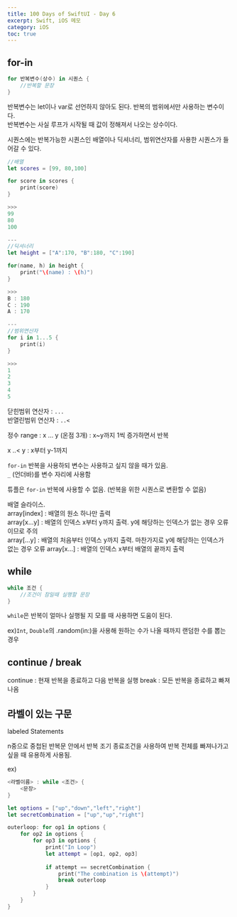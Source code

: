 ```yaml
---
title: 100 Days of SwiftUI - Day 6
excerpt: Swift, iOS 메모
category: iOS
toc: true
---
```


## for-in

~~~swift
for 반복변수(상수) in 시퀀스 {
    //반복할 문장
}
~~~

반복변수는 let이나 var로 선언하지 않아도 된다. 반복의 범위에서만 사용하는 변수이다.  
반복변수는 사실 루프가 시작될 때 값이 정해져서 나오는 상수이다.

시퀀스에는 반복가능한 시퀀스인 배열이나 딕셔너리, 범위연산자를 사용한 시퀀스가 들어갈 수 있다.  

~~~swift
//배열
let scores = [99, 80,100]

for score in scores {
    print(score)
}

>>>
99
80
100

---
//딕셔너리
let height = ["A":170, "B":180, "C":190]

for(name, h) in height {
    print("\(name) : \(h)")
}

>>>
B : 180
C : 190
A : 170

---
//범위연산자
for i in 1...5 {
    print(i)
}

>>>
1
2
3
4
5
~~~

닫힌범위 연산자 : `...`  
반열린범위 연산자 : `..<`

정수 range : x ... y (온점 3개) : x~y까지 1씩 증가하면서 반복

x ..< y : x부터 y-1까지 

`for-in` 반복을 사용하되 변수는 사용하고 싶지 않을 때가 있음.  
`_` (언더바)를 변수 자리에 사용함

튜플은 `for-in` 반복에 사용할 수 없음. (반복을 위한 시퀀스로 변환할 수 없음)

배열 슬라이스.  
array[index] : 배열의 원소 하나만 출력  
array[x...y] : 배열의 인덱스 x부터 y까지 출력. y에 해당하는 인덱스가 없는 경우 오류이므로 주의  
array[...y] : 배열의 처음부터 인덱스 y까지 출력. 마찬가지로 y에 해당하는 인덱스가 없는 경우 오류
array[x...] : 배열의 인덱스 x부터 배열의 끝까지 출력

## while

~~~swift
while 조건 {
    //조건이 참일때 실행할 문장
}
~~~
`while`은 반복이 얼마나 실행될 지 모를 때 사용하면 도움이 된다.

ex)`Int`, `Double`의 .random(in:)을 사용해 원하는 수가 나올 때까지 랜덤한 수를 뽑는 경우

## continue / break 

continue : 현재 반복을 종료하고 다음 반복을 실행
break : 모든 반복을 종료하고 빠져나옴

## 라벨이 있는 구문

labeled Statements

n중으로 중첩된 반복문 안에서 반복 조기 종료조건을 사용하여 반복 전체를 빠져나가고 싶을 때 유용하게 사용됨.

ex)

~~~swift
<라벨이름> : while <조건> {
    <문장>
}

let options = ["up","down","left","right"]
let secretCombination = ["up","up","right"]

outerloop: for op1 in options {
    for op2 in options {
        for op3 in options {
            print("In Loop")
            let attempt = [op1, op2, op3]
            
            if attempt == secretCombination {
                print("The combination is \(attempt)")
                break outerloop
            }
        }
    }
}
~~~